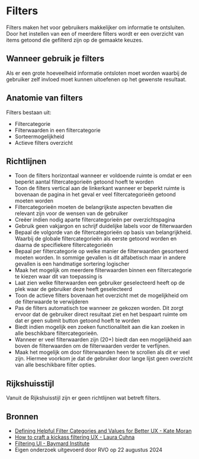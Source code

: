 # Filters

Filters maken het voor gebruikers makkelijker om informatie te ontsluiten. Door het instellen van een of meerdere filters wordt er een overzicht van items getoond die gefilterd zijn op de gemaakte keuzes.

## Wanneer gebruik je filters

Als er een grote hoeveelheid informatie ontsloten moet worden waarbij de gebruiker zelf invloed moet kunnen uitoefenen op het gewenste resultaat.

## Anatomie van filters

Filters bestaan uit:

- Filtercategorie
- Filterwaarden in een filtercategorie
- Sorteermogelijkheid
- Actieve filters overzicht

## Richtlijnen

- Toon de filters horizontaal wanneer er voldoende ruimte is omdat er een beperkt aantal filtercategorieën getoond hoeft te worden
- Toon de filters vertical aan de linkerkant wanneer er beperkt ruimte is bovenaan de pagina in het geval er veel filtercategorieën getoond moeten worden
- Filtercategorieën moeten de belangrijkste aspecten bevatten die relevant zijn voor de wensen van de gebruiker
- Creëer indien nodig aparte filtercategorieën per overzichtspagina
- Gebruik geen vakjargon en schrijf duidelijke labels voor de filterwaarden
- Bepaal de volgorde van de filtercategorieën op basis van belangrijkheid. Waarbij de globale filtercategorieën als eerste getoond worden en daarna de specifiekere filtercategorieën
- Bepaal per filtercategorie op welke manier de filterwaarden gesorteerd moeten worden. In sommige gevallen is dit alfabetisch maar in andere gevallen is een handmatige sortering logischer
- Maak het mogelijk om meerdere filterwaarden binnen een filtercategorie te kiezen waar dit van toepassing is
- Laat zien welke filterwaarden een gebruiker geselecteerd heeft op de plek waar de gebruiker deze heeft geselecteerd
- Toon de actieve filters bovenaan het overzicht met de mogelijkheid om de filterwaarde te verwijderen
- Pas de filters automatisch toe wanneer ze gekozen worden. Dit zorgt ervoor dat de gebruiker direct resultaat ziet en het bespaart ruimte om dat er geen submit button getoond hoeft te worden
- Biedt indien mogelijk een zoeken functionaliteit aan die kan zoeken in alle beschikbare filtercategorieën.
- Wanneer er veel filterwaarden zijn (20+) biedt dan een mogelijkheid aan boven de filterwaarden om de filterwaarden verder te verfijnen.
- Maak het mogelijk om door filterwaarden heen te scrollen als dit er veel zijn. Hiermee voorkom je dat de gebruiker door lange lijst geen overzicht van alle beschikbare filter opties.

## Rijkshuisstijl

Vanuit de Rijkshuisstijl zijn er geen richtlijnen wat betreft filters.

## Bronnen

- [Defining Helpful Filter Categories and Values for Better UX - Kate Moran](https://web.archive.org/web/20210813184550/https://www.nngroup.com/articles/filter-categories-values/)
- [How to craft a kickass filtering UX - Laura Cuhna](https://uxdesign.cc/crafting-a-kickass-filtering-ux-beea1798d64b)
- [Filtering UI - Baymard Institute](https://web.archive.org/web/20211016121449/https://baymard.com/blog/horizontal-filtering-sorting-design)
- Eigen onderzoek uitgevoerd door RVO op 22 augustus 2024
